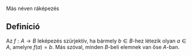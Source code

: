 Más néven ráképezés
## Definíció
Az $f:A\rightarrow B$  leképezés szürjektív, ha bármely $b \in B$-hez létezik olyan $a \in A$, amelyre $f(a)=b$. Más szóval, minden $B$-beli elemnek van őse $A$-ban.